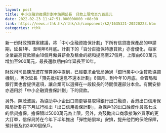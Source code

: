 ```yaml
---
layout: post
title: 中小企融資擔保計劃申請期延長　貸款上限增至九百萬元
date: 2022-02-23 11:47:51.000000000 +08:00
link: https://news.rthk.hk/rthk/ch/component/k2/1635321-20220223.htm
categories: rthk
---
```


新一份財政預算案建議，將「中小企融資擔保計劃」下所有信貸擔保產品的申請期，延長1年、至明年6月底。計劃下的「百分百擔保特惠貸款」亦會優化，每家企業最高貸款額由18個月僱員薪金及租金的總和提高至27個月，上限由600萬元增加至900萬元，最長還款期由8年延長至10年。

財政司司長陳茂波在預算案中提到，已經要求金管局通過「銀行業中小企貸款協調機制」，再次延長「預先批核還息不還本計劃」6個月、到今年10月底。金管局和銀行業也會提供選項，讓企業可以選擇在一段較長的時間償還部分本金。有關安排亦適用於「中小企融資擔保計劃」下的貸款。

另外，陳茂波說，為協助中小企出口商更容易取得銀行出口融資，香港出口信用保險局計劃在下月試行推出「出口信用擔保計劃」，為保戶?的出口融資作最高七成的信貸擔保，擔保額以5000萬元為上限。另外，為鼓勵出口商承接海外買家的更大訂單，信保局將在今年下半年推出「彈性賠償率」安排，提升他們的保險保障，預計惠及約2400個保戶。
